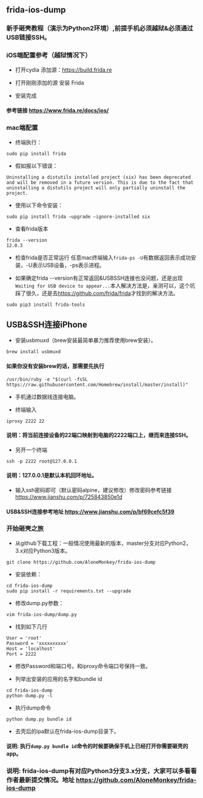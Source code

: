 
## frida-ios-dump 
### 新手砸壳教程（演示为Python2环境）,前提手机必须越狱&必须通过USB链接SSH。
### iOS端配置参考（越狱情况下）
- 打开cydia 添加源：https://build.frida.re

- 打开刚刚添加的源 安装 Frida

- 安装完成

#### 参考链接  <https://www.frida.re/docs/ios/>

### mac端配置
- 终端执行：

```
sudo pip install frida
```  
- 假如报以下错误：

```
Uninstalling a distutils installed project (six) has been deprecated and will be removed in a future version. This is due to the fact that uninstalling a distutils project will only partially uninstall the project.

```

- 使用以下命令安装：

```
sudo pip install frida –upgrade –ignore-installed six
```

- 查看frida版本

```
frida --version
12.0.3
```

- 检查frida是否正常运行 任意mac终端输入```frida-ps -U```有数据返回表示成功安装，-U表示USB设备，-ps表示进程。

- 如果确定frida --version有正常返回&USBSSH连接也没问题，还是出现```Waiting for USB device to appear...```本人解决方法是，亲测可以，这个坑踩了很久，还是去<https://github.com/frida/frida>才找到的解决方法。

```
sudo pip3 install frida-tools
```


## USB&SSH连接iPhone
- 安装usbmuxd（brew安装最简单暴力推荐使用brew安装）。  

```
brew install usbmuxd
```   
#### 如果你没有安装brew的话，那需要先执行  
```
/usr/bin/ruby -e "$(curl -fsSL https://raw.githubusercontent.com/Homebrew/install/master/install)"
```      
- 手机通过数据线连接电脑。
      
- 终端输入 
     
```
iproxy 2222 22
```     
#### 说明：将当前连接设备的22端口映射到电脑的2222端口上，继而来连接SSH。   
- 另开一个终端

```
ssh -p 2222 root@127.0.0.1
```   
#### 说明：127.0.0.1是默认本机回环地址。

- 输入ssh密码即可（默认密码alpine，建议修改）修改密码参考链接 <https://www.jianshu.com/p/725843850e1d>

#### USB&SSH连接参考地址 <https://www.jianshu.com/p/bf69cefc5f39>

### 开始砸壳之旅

- 从github下载工程：一般情况使用最新的版本，master分支对应Python2，3.x对应Python3版本。

```
git clone https://github.com/AloneMonkey/frida-ios-dump 

```     
- 安装依赖：

```
cd frida-ios-dump
sudo pip install -r requirements.txt --upgrade
```
- 修改dump.py参数：

```
vim frida-ios-dump/dump.py
```
- 找到如下几行

```
User = 'root'   
Password = 'xxxxxxxxxx'   
Host = 'localhost'   
Port = 2222   
```

- 修改Password和端口号。和iproxy命令端口号保持一致。


- 列举出安装的应用的名字和bundle id 

```
cd frida-ios-dump
python dump.py -l
```    

- 执行dump命令 

```
python dump.py bundle id
``` 
- 去壳后的ipa默认在frida-ios-dump目录下。

#### 说明: 执行```dump.py bundle id```命令的时候要确保手机上已经打开你需要砸壳的app。
### 说明: frida-ios-dump有对应Python3分支3.x分支，大家可以多看看作者最新提交情况。地址 <https://github.com/AloneMonkey/frida-ios-dump>

